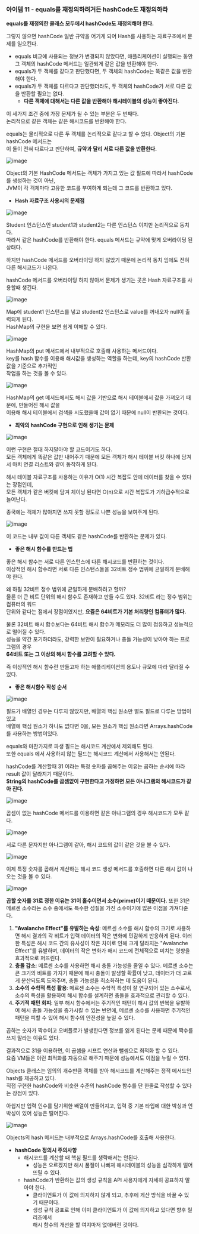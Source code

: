 ### 아이템 11 - equals를 재정의하려거든 hashCode도 재정의하라

**equals를 재정의한 클래스 모두에서 hashCode도 재정의해야 한다.** 

그렇지 않으면 hashCode 일반 규약을 어기게 되어 Hash를 사용하는 자료구조에서 문제를 일으킨다.

- equals 비교에 사용되는 정보가 변경되지 않았다면, 애플리케이션이 실행되는 동안 그 객체의 hashCode 메서드는 일관되게 같은 값을 반환해야 한다.
- equals가 두 객체를 같다고 판단했다면, 두 객체의 hashCode는 똑같은 값을 반환해야 한다.
- equals가 두 객체를 다르다고 판단했더라도, 두 객체의 hashCode가 서로 다른 값을 반환할 필요는 없다.
    - **다른 객체에 대해서는 다른 값을 반환해야 해시테이블의 성능이 좋아진다.**

이 세가지 조건 중에 가장 문제가 될 수 있는 부분은 두 번째다. <br>
논리적으로 같은 객체는 같은 해시코드를 반환해야 한다. 

equals는 물리적으로 다른 두 객체를 논리적으로 같다고 할 수 있다. Object의 기본 hashCode 메서드는 <br>
이 둘이 전혀 다르다고 판단하여, **규약과 달리 서로 다른 값을 반환한다.**

![image](https://github.com/Effective-Java-Study-Team/EffectiveJava/assets/91787050/783b6b1b-d792-4959-a5cc-7fc1b5adc4e0)

Object의 기본 HashCode 메서드는 객체가 가지고 있는 값 필드에 따라서 hashCode를 생성하는 것이 아닌, <br>
JVM이 각 객체마다 고유한 코드를 부여하게 되는데 그 코드를 반환하고 있다.

- **Hash 자료구조 사용시의 문제점**

![image](https://github.com/Effective-Java-Study-Team/EffectiveJava/assets/91787050/68b0072b-5175-4470-801b-9ed89cbd8e71)

Student 인스턴스인 student1과 student2는 다른 인스턴스 이지만 논리적으로 동치다. <br>
따라서 같은 hashCode를 반환해야 한다. equals 메서드는 규약에 맞게 오버라이딩 된 상태다.

하지만 hashCode 메서드를 오버라이딩 하지 않았기 때문에 논리적 동치 임에도 전혀 다른 해시코드가 나온다.

hashCode 메서드를 오버라이딩 하지 않아서 문제가 생기는 곳은 Hash 자료구조를 사용할때 생긴다.

![image](https://github.com/Effective-Java-Study-Team/EffectiveJava/assets/91787050/a8aafc9b-674b-4ac9-aa26-0312adbd5061)

Map에 student1 인스턴스를 넣고 student2 인스턴스로 value를 꺼내오자 null이 출력되게 된다. <br>
HashMap의 구현을 보면 쉽게 이해할 수 있다.

![image](https://github.com/Effective-Java-Study-Team/EffectiveJava/assets/91787050/5e2c1f20-47f4-4686-87de-50669e67c7cf)

HashMap의 put 메서드에서 내부적으로 호출해 사용하는 메서드이다. <br>
key를 hash 함수를 이용해 해시값을 생성하는 역할을 하는데, key의 hashCode 반환값을 기준으로 추가적인 <br>
작업을 하는 것을 볼 수 있다.

![image](https://github.com/Effective-Java-Study-Team/EffectiveJava/assets/91787050/65e86632-6944-471b-8926-6d8ed159b871)

HashMap의 get 메서드에서도 해시 값을 기반으로 해시 테이블에서 값을 가져오기 때문에, 만들어진 해시 값을 <br>
이용해 해시 테이블에서 검색을 시도했을때 값이 없기 때문에 null이 반환되는 것이다.

- **최악의 hashCode 구현으로 인해 생기는 문제**
  
![image](https://github.com/Effective-Java-Study-Team/EffectiveJava/assets/91787050/c97dd19e-194a-4da8-bb74-f05166189514)

이런 구현은 절대 하지말아야 할 코드이기도 하다. <br>
모든 객체에게 똑같은 값만 내어주기 때문에 모든 객체가 해시 테이블 버킷 하나에 담겨서 마치 연결 리스트와
같이 동작하게 된다.

해시 테이블 자료구조를 사용하는 이유가 O(1) 시간 복잡도 안에 데이터를 찾을 수 있다는 장점인데, <br>
모든  객체가 같은 버킷에 담겨 체이닝 된다면 O(n)으로 시간 복잡도가 기하급수적으로 늘어난다.

종국에는 객체가 많아지면 쓰지 못할 정도로 나쁜 성능을 보여주게 된다.

![image](https://github.com/Effective-Java-Study-Team/EffectiveJava/assets/91787050/cf4b21a1-e032-426c-a877-36807c81f496)

이 코드는 내부 값이 다른 객체도 같은 hashCode를 반환하는 문제가 있다.

- **좋은 해시 함수를 만드는 법**
    
좋은 해시 함수는 서로 다른 인스턴스에 다른 해시코드를 반환하는 것이다. <br>
이상적인 해시 함수라면 서로 다른 인스턴스들을 32비트 정수 범위에 균일하게 분배해야 한다.

왜 하필 32비트 정수 범위에 균일하게 분배하려고 할까? <br>
물론 더 큰 비트 단위의 해시 함수도 존재하고 만들 수도 있다. 32비트 라는 정수 범위는 컴퓨터의 워드 <br>
단위와 같다는 점에서 장점이였지만, **요즘은 64비트가 기본 처리량인 컴퓨터가 많다.**

물론 32비트 해시 함수보다는 64비트 해시 함수가 메모리도 더 많이 점유하고 성능적으로 떨어질 수 있다. <br>
성능을 약간 포기하더라도, 강력한 보안이 필요하거나 충돌 가능성이 낮아야 하는 프로그램의 경우 <br>
**64비트 또는 그 이상의 해시 함수를 고려할 수 있다.** 

즉 이상적인 해시 함수란 만들고자 하는 애플리케이션의 용도나 규모에 따라 달라질 수 있다.

- **좋은 해시함수 작성 순서**

![image](https://github.com/Effective-Java-Study-Team/EffectiveJava/assets/91787050/cc799b70-0d73-4b54-9a8b-de5706b05e8c)

필드가 배열인 경우는 다루지 않았지만, 배열의 핵심 원소만 별도 필드로 다루는 방법이 있고 <br>
배열에 핵심 원소가 하나도 없다면 0을, 모든 원소가 핵심 원소라면 Arrays.hashCode를 사용하는 방법이있다.

equals와 마찬가지로 파생 필드는 해시코드 계산에서 제외해도 된다. <br>
또한 equals 에서 사용하지 않는 필드는 해시코드 계산에서 사용해서는 안된다. 

hashCode를 계산할때 31 이라는 특정 숫자를 곱해주는 이유는 곱하는 순서에 따라 result 값이 달라지기 때문이다. <br>
**String의 hashCode를 곱셈없이 구현한다고 가정하면 모든 아나그램의 해시코드가 같아 진다.**

![image](https://github.com/Effective-Java-Study-Team/EffectiveJava/assets/91787050/6afea15c-7863-44d1-bbb2-3a4c328ff64e)

곱셈이 없는 hashCode 메서드를 이용하면 같은 아나그램의 경우 해시코드가 모두 같다.

![image](https://github.com/Effective-Java-Study-Team/EffectiveJava/assets/91787050/6701bdc6-618b-4b30-9a69-08678e0f02c1)

서로 다른 문자지만 아나그램이 같아, 해시 코드의 값이 같은 것을 볼 수 있다.

![image](https://github.com/Effective-Java-Study-Team/EffectiveJava/assets/91787050/62adc1da-62b8-4c23-b3f7-ed73e58eb39a)

이제 특정 숫자를 곱해서 계산하는 해시 코드 생성 메서드를 호출하면 다른 해시 값이 나오는 것을 볼  수 있다.

![image](https://github.com/Effective-Java-Study-Team/EffectiveJava/assets/91787050/8d99c0ea-6cc5-4621-9c38-8e30a8cfd964)

**곱할 숫자를 31로 정한 이유는 31이 홀수이면서 소수(prime)이기 때문이다.**
또한 31은 메르센 소수라는 소수 중에서도 특수한 성질을 가진 소수이기에 많은 이점을 가져다준다.

1. **"Avalanche Effect"를 유발하는 속성**: 메르센 소수를 해시 함수의 크기로 사용하면 해시 결과의 각 비트가 입력 데이터의 작은 변화에 민감하게 반응하게 된다. 이러한 특성은 해시 코드 간의 유사성이 작은 차이로 인해 크게 달라지는 "Avalanche Effect"를 유발하며, 데이터의 작은 변화가 해시 코드에 전체적으로 미치는 영향을 효과적으로 퍼뜨린다.
2. **충돌 감소**: 메르센 소수를 사용하면 해시 충돌 가능성을 줄일 수 있다. 메르센 소수는 큰 크기의 비트를 가지기 때문에 해시 충돌이 발생할 확률이 낮고, 데이터가 더 고르게 분산되도록 도와주며, 충돌 가능성을 최소화하는 데 도움이 된다.
3. **소수의 수학적 특성 활용**: 메르센 소수는 수학적 특성이 잘 연구되어 있는 소수로서, 소수의 특성을 활용하여 해시 함수를 설계하면 충돌을 효과적으로 관리할 수 있다.
4. **주기적 패턴 회피**: 일부 해시 함수에서는 주기적인 패턴이 해시 값의 반복을 유발하여 해시 충돌 가능성을 증가시킬 수 있는 반면에, 메르센 소수를 사용하면 주기적인 패턴을 피할 수 있어 해시 함수의 안전성을 높일 수 있다.

곱하는 숫자가 짝수이고 오버플로가 발생한다면 정보를 잃게 된다는 문제 때문에 짝수를 쓰지 말라는 이유도 있다.

결과적으로 31을 이용하면, 이 곱셈을 시프트 연산과 뺄셈으로 최적화 할 수 있다. <br>
요즘 VM들은 이런 최적화를 자동으로 해주기 때문에 성능에서도 이점을 누릴 수 있다.

Objects 클래스는 임의의 개수만큼 객체를 받아 해시코드를 계산해주는 정적 메서드인 hash를 제공하고 있다. <br>
직접 구현한 hashCode와 비슷한 수준의 hashCode 함수를 단 한줄로 작성할 수 있다는 장점이 있다.

아쉽지만 입력 인수를 담기위한 배열이 만들어지고, 입력 중 기본 타입에 대한 박싱과 언박싱이 있어 성능은 떨어진다.

![image](https://github.com/Effective-Java-Study-Team/EffectiveJava/assets/91787050/bb3f09d3-aa9e-476f-9dab-94329aab8152)

Objects의 hash 메서드는 내부적으로 Arrays.hashCode를 호출해 사용한다.

- **hashCode 정의시 주의사항**
    - 해시코드를 계산할 때 핵심 필드를 생략해서는 안된다.
        - 성능은 오르겠지만 해시 품질이 나빠져 해시테이블의 성능을 심각하게 떨어뜨릴 수 있다.
    - hashCode가 반환하는 값의 생성 규칙을 API 사용자에게 자세히 공표하지 말아야 한다.
        - 클라이언트가 이 값에 의지하지 않게 되고, 추후에 게산 방식을 바꿀 수 있기 때문이다.
        - 생성 규칙 공표로 인해 이미 클라이언트가 이 값에 의지하고 있다면 향후 릴리즈에서 <br> 해시 함수의 개선을 할 여지마저 없애버린 것이다.












